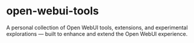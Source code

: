 # open-webui-tools
A personal collection of Open WebUI tools, extensions, and experimental explorations — built to enhance and extend the Open WebUI experience.
